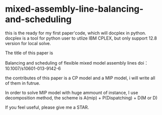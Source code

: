 # mixed-assembly-line-balancing-and-scheduling
this is the ready for my first paper'code, which will docplex in python.
docplex is a tool for python user to utlize IBM CPLEX, but only support 12.8 version for local solve.

The title of this paper is 

Balancing and scheduling of flexible mixed model assembly lines
doi：10.1007/s10601-013-9142-6

the contributes of this paper is a CP model and a MIP model, i will write all of them in futrue.

In order to solve MIP model with huge ammount of instance, I use decomposition method, the scheme is 
A(mip) + P(Dispatching) + D(M or D)

If you feel useful, please give me a STAR.
